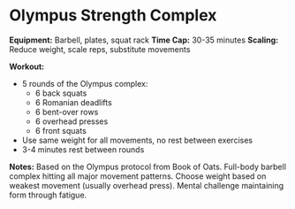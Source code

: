 # Olympus Strength Complex

**Equipment:** Barbell, plates, squat rack
**Time Cap:** 30-35 minutes
**Scaling:** Reduce weight, scale reps, substitute movements

**Workout:**
- 5 rounds of the Olympus complex:
  - 6 back squats
  - 6 Romanian deadlifts  
  - 6 bent-over rows
  - 6 overhead presses
  - 6 front squats
- Use same weight for all movements, no rest between exercises
- 3-4 minutes rest between rounds

**Notes:**
Based on the Olympus protocol from Book of Oats. Full-body barbell complex hitting all major movement patterns. Choose weight based on weakest movement (usually overhead press). Mental challenge maintaining form through fatigue.